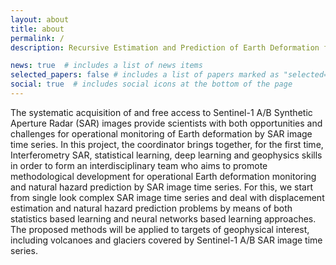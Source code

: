 ```yaml
---
layout: about
title: about
permalink: /
description: Recursive Estimation and Prediction of Earth Deformation from SAR Image Time Series

news: true  # includes a list of news items
selected_papers: false # includes a list of papers marked as "selected={true}"
social: true  # includes social icons at the bottom of the page
---
```


The systematic acquisition of and free access to Sentinel-1 A/B Synthetic Aperture Radar (SAR) images provide scientists with both opportunities and challenges for operational monitoring of Earth deformation by SAR image time series. In this project, the coordinator brings together, for the first time, Interferometry SAR, statistical learning, deep learning and geophysics skills in order to form an interdisciplinary team who aims to promote methodological development for operational Earth deformation monitoring and natural hazard prediction by SAR image time series. For this, we start from single look complex SAR image time series and deal with displacement estimation and natural hazard prediction problems by means of both statistics based learning and neural networks based learning approaches. The proposed methods will be applied to targets of geophysical interest, including volcanoes and glaciers covered by Sentinel-1 A/B SAR image time series.
